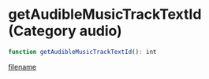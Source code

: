 # getAudibleMusicTrackTextId (Category audio)

```js
function getAudibleMusicTrackTextId(): int
```

[filename](getAudibleMusicTrackTextId_m.md ':include')
